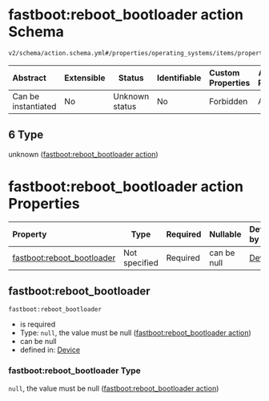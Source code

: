 # fastboot:reboot_bootloader action Schema

```txt
v2/schema/action.schema.yml#/properties/operating_systems/items/properties/steps/items/properties/actions/items/oneOf/6
```




| Abstract            | Extensible | Status         | Identifiable | Custom Properties | Additional Properties | Access Restrictions | Defined In                                                           |
| :------------------ | ---------- | -------------- | ------------ | :---------------- | --------------------- | ------------------- | -------------------------------------------------------------------- |
| Can be instantiated | No         | Unknown status | No           | Forbidden         | Allowed               | none                | [device.schema.json\*](../device.schema.json "open original schema") |

## 6 Type

unknown ([fastboot:reboot_bootloader action](device-properties-operating-systems-operating-system-properties-steps-step-properties-group-step-action-oneof-fastbootreboot_bootloader-action.md))

# fastboot:reboot_bootloader action Properties

| Property                                                 | Type          | Required | Nullable    | Defined by                                                                                                                                                                                                                                                                                                                                                              |
| :------------------------------------------------------- | ------------- | -------- | ----------- | :---------------------------------------------------------------------------------------------------------------------------------------------------------------------------------------------------------------------------------------------------------------------------------------------------------------------------------------------------------------------- |
| [fastboot:reboot_bootloader](#fastbootreboot_bootloader) | Not specified | Required | can be null | [Device](device-properties-operating-systems-operating-system-properties-steps-step-properties-group-step-action-oneof-fastbootreboot_bootloader-action-properties-fastbootreboot_bootloader-action.md "v2/schema/action.schema.yml#/properties/operating_systems/items/properties/steps/items/properties/actions/items/oneOf/6/properties/fastboot:reboot_bootloader") |

## fastboot:reboot_bootloader




`fastboot:reboot_bootloader`

-   is required
-   Type: `null`, the value must be null ([fastboot:reboot_bootloader action](device-properties-operating-systems-operating-system-properties-steps-step-properties-group-step-action-oneof-fastbootreboot_bootloader-action-properties-fastbootreboot_bootloader-action.md))
-   can be null
-   defined in: [Device](device-properties-operating-systems-operating-system-properties-steps-step-properties-group-step-action-oneof-fastbootreboot_bootloader-action-properties-fastbootreboot_bootloader-action.md "v2/schema/action.schema.yml#/properties/operating_systems/items/properties/steps/items/properties/actions/items/oneOf/6/properties/fastboot:reboot_bootloader")

### fastboot:reboot_bootloader Type

`null`, the value must be null ([fastboot:reboot_bootloader action](device-properties-operating-systems-operating-system-properties-steps-step-properties-group-step-action-oneof-fastbootreboot_bootloader-action-properties-fastbootreboot_bootloader-action.md))
